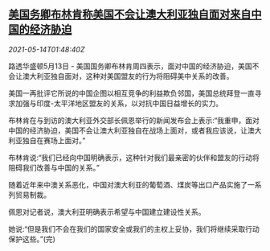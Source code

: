 <!--1620957662000-->
[美国务卿布林肯称美国不会让澳大利亚独自面对来自中国的经济胁迫](https://cn.reuters.com/article/usa-china-australia-0513-thur-idCNKBS2CV04N)
------

<div><i>2021-05-14T01:48:40Z</i></div><p>路透华盛顿5月13日 - 美国国务卿布林肯周四表示，面对中国的经济胁迫，美国不会让澳大利亚独自面对，这种对美国盟友的行为将阻碍美中关系的改善。</p><p>美国一再批评它所说的中国企图以相互竞争的利益欺负邻国，美国总统拜登一直寻求加强与印度-太平洋地区盟友的关系，以对抗中国日益增长的实力。</p><p>布林肯在与到访的澳大利亚外交部长佩恩举行的新闻发布会上表示:“我重申，面对中国的经济胁迫，美国不会让澳大利亚独自在战场上面对，或者我应该说，让澳大利亚独自在赛场上面对。”</p><p>布林肯说:“我们已经向中国明确表示，这种针对我们最亲密的伙伴和盟友的行动将阻碍我们改善与中国的关系。”</p><p>随着近年来中澳关系恶化，中国对澳大利亚的葡萄酒、煤炭等出口产品实施了一系列贸易制裁。</p><p>佩恩对记者说，澳大利亚明确表示希望与中国建立建设性关系。</p><p>她说:“但是我们不会在我们的国家安全或我们的主权上妥协，我们将继续采取行动保护这些。”(完)</p>
